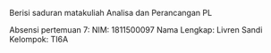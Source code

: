 Berisi saduran matakuliah Analisa dan Perancangan PL

Absensi pertemuan 7: NIM: 1811500097 Nama Lengkap: Livren Sandi Kelompok: TI6A
